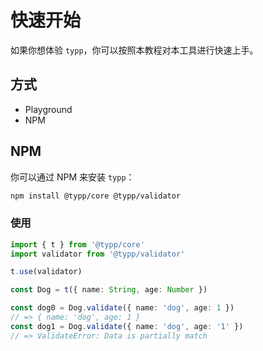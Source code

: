 <script setup>
import Playground from '#components/Playground.vue'
</script>

# 快速开始

如果你想体验 `typp`，你可以按照本教程对本工具进行快速上手。

## 方式

- Playground
- NPM

## NPM

你可以通过 NPM 来安装 `typp`：

```bash
npm install @typp/core @typp/validator
```

### 使用

```ts
import { t } from '@typp/core'
import validator from '@typp/validator'

t.use(validator)

const Dog = t({ name: String, age: Number })

const dog0 = Dog.validate({ name: 'dog', age: 1 })
// => { name: 'dog', age: 1 }
const dog1 = Dog.validate({ name: 'dog', age: '1' })
// => ValidateError: Data is partially match
```

<Playground
  code="
const Dog = t({ name: String, age: Number })
"
/>

